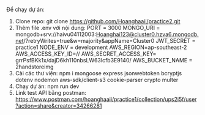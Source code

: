 Để chạy dự án: 
1. Clone repo: git clone https://github.com/Hoanghaaii/practice2.git
2. Thêm file .env với nội dung:
  PORT = 3000
  MONGO_URI = mongodb+srv://haivu04112003:Hoanghai123@cluster0.hzva6.mongodb.net/?retryWrites=true&w=majority&appName=Cluster0
  JWT_SECRET = practice1
  NODE_ENV = development
  AWS_REGION=ap-southeast-2
  AWS_ACCESS_KEY_ID=//
  AWS_SECRET_ACCESS_KEY= grrPsfBKk1x/dajD6kh110nbsLW63lcfb3E9140/
  AWS_BUCKET_NAME = 2handstoreimg
3. Cài các thư viện: npm i mongoose express jsonwebtoken bcryptjs dotenv nodemon aws-sdk/client-s3 cookie-parser crypto multer
4. Chạy dự án: npm run dev
5. Link test API bằng postman: https://www.postman.com/hoanghaaii/practice1/collection/ups2i5f/user?action=share&creator=34266281
